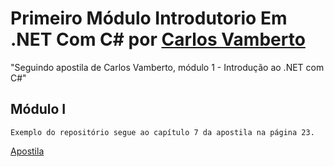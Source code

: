 # Primeiro Módulo Introdutorio Em .NET Com C# por [Carlos Vamberto](https://www.youtube.com/c/CarlosVamberto/videos)

"Seguindo apostila de Carlos Vamberto, módulo 1 - Introdução ao .NET com C#"

## Módulo I

```
Exemplo do repositório segue ao capítulo 7 da apostila na página 23.
```

[Apostila](apostila.pdf)
